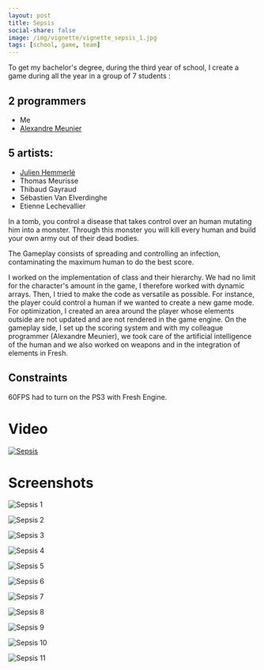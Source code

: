 ```yaml
---
layout: post
title: Sepsis
social-share: false
image: /img/vignette/vignette_sepsis_1.jpg
tags: [school, game, team]
---
```


To get my bachelor's degree, during the third year of school, I create a game during all the year in a group of 7 students :

## 2 programmers
- Me
- [Alexandre Meunier](http://alexandremeunier.com/)

## 5 artists:
- [Julien Hemmerlé](http://www.niouhop.com/)
- Thomas Meurisse
- Thibaud Gayraud
- Sébastien Van Elverdinghe
- Etienne Lechevallier

In a tomb, you control a disease that takes control over an human mutating him into a monster. Through this monster you will kill every human and build your own army out of their dead bodies.

The Gameplay consists of spreading and controlling an infection, contaminating the maximum human to do the best score.

I worked on the implementation of class and their hierarchy.
We had no limit for the character's amount in the game, I therefore worked with dynamic arrays.
Then, I tried to make the code as versatile as possible. For instance, the player could control a human if we wanted to create a new game mode.
For optimization, I created an area around the player whose elements outside are not updated and are not rendered in the game engine.
On the gameplay side, I set up the scoring system and with my colleague programmer (Alexandre Meunier), we took care of the artificial intelligence of the human and we also worked on weapons and in the integration of elements in Fresh.

## Constraints 
60FPS had to turn on the PS3 with Fresh Engine.

# Video

[![Sepsis](https://i.ibb.co/Wsrm6cH/https-i-ytimg-com-vi-B6bg4iksia-M-maxresdefault.jpg)](https://www.youtube.com/watch?v=B6bg4iksiaM "Sepsis")

# Screenshots

![Sepsis 1](/img/sepsis_1.jpg)

![Sepsis 2](/img/sepsis_2.jpg)

![Sepsis 3](/img/sepsis_3.jpg)

![Sepsis 4](/img/sepsis_4.jpg)

![Sepsis 5](/img/sepsis_5.jpg)

![Sepsis 6](/img/sepsis_6.jpg)

![Sepsis 7](/img/sepsis_7.jpg)

![Sepsis 8](/img/sepsis_8.jpg)

![Sepsis 9](/img/sepsis_9.jpg)

![Sepsis 10](/img/sepsis_10.jpg)

![Sepsis 11](/img/sepsis_11.jpg)